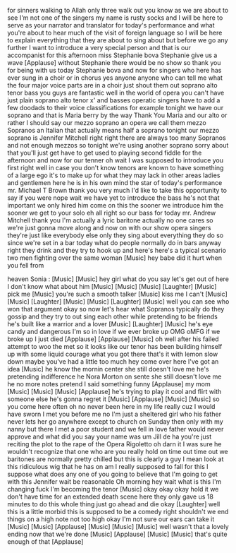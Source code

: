 
for sinners walking to Allah only three
walk out you know as we are about to see
I&#39;m not one of the singers my name is
rusty socks and I will be here to serve
as your narrator and translator for
today&#39;s performance and what you&#39;re
about to hear much of the visit of
foreign language so I will be here to
explain everything that they are about
to sing about but before we go any
further I want to introduce a very
special person and that is our
accompanist for this afternoon miss
Stephanie bova Stephanie give us a wave
[Applause]
without Stephanie there would be no show
so thank you for being with us today
Stephanie bova and now for singers who
here has ever sung in a choir or in
chorus yes anyone anyone who can tell me
what the four major voice parts are in a
choir just shout them out soprano alto
tenor bass you guys are fantastic well
in the world of opera you can&#39;t have
just plain soprano alto tenor x&#39; and
basses operatic singers have to add a
few doodads to their voice
classifications for example tonight we
have our soprano and that is Maria berry
by the way Thank You Maria and our alto
or rather I should say our mezzo soprano
an opera we call them mezzo Sopranos an
Italian that actually means half a
soprano tonight our mezzo soprano is
Jennifer Mitchell right right there are
always too many Sopranos and not enough
mezzos so tonight we&#39;re using another
soprano
sorry about that you&#39;ll just get have to
get used to playing second fiddle for
the afternoon and now for our tenner
oh wait I was supposed to introduce you
first right well in case you don&#39;t know
tenors are known to have something of a
large ego it&#39;s to make up for what they
may lack in other areas ladies and
gentlemen here he is in his own mind the
star of today&#39;s performance mr. Michael
T Brown thank you very much I&#39;d like to
take this opportunity to say if you were
nope wait we have yet to introduce the
bass he&#39;s not that important we only
hired him come on this the sooner we
introduce him the sooner we get to your
solo eh
all right so our bass for today mr.
Andrew Mitchell thank you I&#39;m actually a
lyric baritone actually no one cares so
we&#39;re just gonna move along and now on
with our show opera singers they&#39;re just
like everybody else
only they sing about everything they do
so since we&#39;re set in a bar today what
do people normally do in bars anyway
right they drink and they try to hook up
and here&#39;s here&#39;s a typical scenario two
men fighting over the same woman
[Music]
hey babe did it hurt when you fell from

heaven Sonia :
[Music]
[Music]
hey girl what do you say let&#39;s get out
of here I don&#39;t know what about him
[Music]
[Music]
[Music]
[Laughter]
[Music]
pick me
[Music]
you&#39;re such a smooth talker
[Music]
kiss me I can&#39;t
[Music]
[Music]
[Laughter]
[Music]
[Music]
[Laughter]
[Music]
well you can see who won that argument
okay so now let&#39;s hear what Sopranos
typically do they gossip and they try to
out sing each other while pretending to
be friends he&#39;s built like a warrior and
a lover
[Music]
[Laughter]
[Music]
he&#39;s eye candy and dangerous I&#39;m so in
love if we ever broke up OMG
oMFG if we broke up I just died
[Applause]
[Applause]
[Music]
oh well after his failed attempt to woo
the met so it looks like our tenor has
been building himself up with some
liquid courage what you got there
that&#39;s it with lemon slow down maybe
you&#39;ve had a little too much hey come
over here I&#39;ve got an idea
[Music]
he know the mornin center she still
doesn&#39;t love me he&#39;s pretending
indifference he Nora Morton on sente she
still doesn&#39;t love me he no more notes
pretend I said something funny
[Applause]
my mom
[Music]
[Music]
[Music]
[Applause]
he&#39;s trying to play it cool and flirt
with someone else he&#39;s gonna regret it
[Music]
[Applause]
[Music]
[Music]
so you come here often oh no never been
here in my life really cuz I would have
sworn I met you before me no I&#39;m just a
sheltered girl who his father never lets
her go anywhere except to church on
Sunday then only with my nanny but there
I met a poor student and we fell in love
father would never approve and what did
you say your name was um Jill de ha
you&#39;re just reciting the plot to the
rape of the Opera Rigoletto oh darn it I
was sure he wouldn&#39;t recognize that one
who are you really hold on time out time
out we baritones are normally pretty
chilled but this is clearly a guy I mean
look at this ridiculous wig that he has
on am I really supposed to fall for this
I suppose what does any one of you going
to believe that I&#39;m going to get with
this Jennifer wait be reasonable
Oh morning hey wait what is this I&#39;m
changing fuck I&#39;m becoming the tenor
[Music]
okay okay okay hold it we don&#39;t have
time for an extended death scene here
they only gave us 18 minutes to do this
whole thing just go ahead and die okay
[Laughter]
well this is a little morbid this is
supposed to be a comedy right shouldn&#39;t
we end things on a high note not too
high okay I&#39;m not sure our ears can take
it
[Music]
[Music]
[Applause]
[Music]
[Music]
[Music]
well wasn&#39;t that a lovely ending now
that we&#39;re done
[Music]
[Applause]
[Music]
[Music]
that&#39;s quite enough of that
[Applause]
